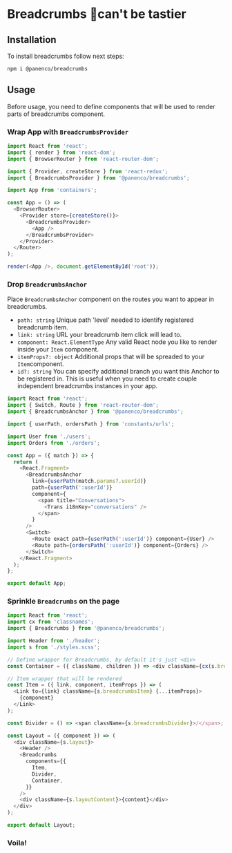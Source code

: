 # Breadcrumbs 🥖can't be tastier

## Installation

To install breadcrumbs follow next steps:

`npm i @panenco/breadcrumbs`

## Usage

Before usage, you need to define components that will be used to render parts of breadcrumbs component.

### Wrap App with `BreadcrumbsProvider`

```javascript
import React from 'react';
import { render } from 'react-dom';
import { BrowserRouter } from 'react-router-dom';

import { Provider, createStore } from 'react-redux';
import { BreadcrumbsProvider } from '@panenco/breadcrumbs';

import App from 'containers';

const App = () => (
  <BrowserRouter>
    <Provider store={createStore()}>
      <BreadcrumbsProvider>
        <App />
      </BreadcrumbsProvider>
    </Provider>
  </Router>
);

render(<App />, document.getElementById('root'));
```

### Drop `BreadcrumbsAnchor`

Place `BreadcrumbsAnchor` component on the routes you want to appear in breadcrumbs.

- `path: string`
  Unique path 'level' needed to identify registered breadcrumb item.
- `link: string`
  URL your breadcrumb item click will lead to.
- `component: React.ElementType`
  Any valid React node you like to render inside your `Item` component.
- `itemProps?: object`
  Additional props that will be spreaded to your `Item`component.
- `id?: string`
  You can specify additional branch you want this Anchor to be registered in. This is useful when you need to create couple independent breadcrumbs instances in your app.

```javascript
import React from 'react';
import { Switch, Route } from 'react-router-dom';
import { BreadcrumbsAnchor } from '@panenco/breadcrumbs';

import { userPath, ordersPath } from 'constants/urls';

import User from './users';
import Orders from './orders';

const App = ({ match }) => {
  return (
    <React.Fragment>
      <BreadcrumbsAnchor
        link={userPath(match.params?.userId)}
        path={userPath(':userId')}
        component={
          <span title="Conversations">
            <Trans i18nKey="conversations" />
          </span>
        }
      />
      <Switch>
        <Route exact path={userPath(':userId')} component={User} />
        <Route path={ordersPath(':userId')} component={Orders} />
      </Switch>
    </React.Fragment>
  );
};

export default App;
```

### Sprinkle `Breadcrumbs` on the page

```javascript
import React from 'react';
import cx from 'classnames';
import { Breadcrumbs } from '@panenco/breadcrumbs';

import Header from './header';
import s from './styles.scss';

// Define wrapper for Breadcrumbs, by default it's just <div>
const Container = ({ className, children }) => <div className={cx(s.breadcrumbs, className)}>{children}</div>;

// Item wrapper that will be rendered
const Item = ({ link, component, itemProps }) => (
  <Link to={link} className={s.breadcrumbsItem} {...itemProps}>
    {component}
  </Link>
);

const Divider = () => <span className={s.breadcrumbsDivider}>/</span>;

const Layout = ({ component }) => (
  <div className={s.layout}>
    <Header />
    <Breadcrumbs
      components={{
        Item,
        Divider,
        Container,
      }}
    />
    <div className={s.layoutContent}>{content}</div>
  </div>
);

export default Layout;
```

### Voila!
